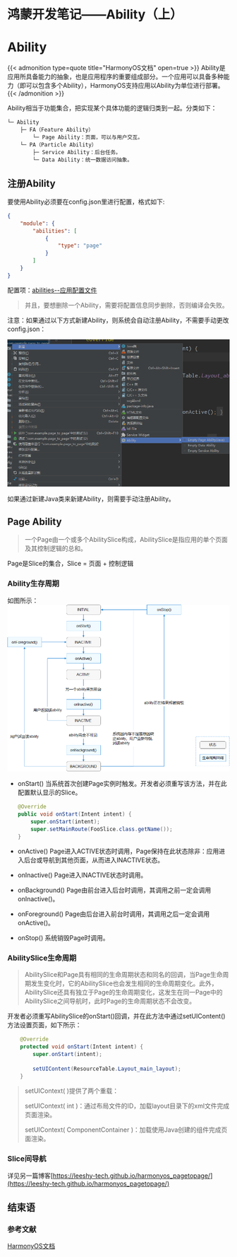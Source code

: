 # 鸿蒙开发笔记——Ability（上）

# Ability

{{< admonition type=quote title="HarmonyOS文档" open=true >}}
Ability是应用所具备能力的抽象，也是应用程序的重要组成部分。一个应用可以具备多种能力（即可以包含多个Ability），HarmonyOS支持应用以Ability为单位进行部署。
{{< /admonition >}}

Ability相当于功能集合，把实现某个具体功能的逻辑归类到一起。分类如下：    

```
└─ Ability                     
    ├─ FA（Feature Ability）   
        └─ Page Ability：页面，可以与用户交互。     
    └─ PA（Particle Ability）
        ├─ Service Ability：后台任务。      
        └─ Data Ability：统一数据访问抽象。     
```
## 注册Ability
要使用Ability必须要在config.json里进行配置，格式如下:   
```json
{
    "module": {
        "abilities": [
            {
                "type": "page"
            }
        ]
    }
}
```
配置项：[abilities--应用配置文件](https://developer.harmonyos.com/cn/docs/documentation/doc-guides/basic-config-file-elements-0000000000034463#ZH-CN_TOPIC_0000001064016070__table593616515457)
> 并且，要想删除一个Ability，需要将配置信息同步删除，否则编译会失败。

注意：如果通过以下方式新建Ability，则系统会自动注册Ability，不需要手动更改config.json：

![image-20220129161614782](/image/image-20220129161614782.png)

如果通过新建Java类来新建Ability，则需要手动注册Ability。

## Page Ability
> 一个Page由一个或多个AbilitySlice构成，AbilitySlice是指应用的单个页面及其控制逻辑的总和。  

Page是Slice的集合，Slice = 页面 + 控制逻辑

### Ability生存周期
如图所示：  ![生存周期](/image/生存周期.png) 

- onStart()
  当系统首次创建Page实例时触发。开发者必须重写该方法，并在此配置默认显示的Slice。
  
    ```Java
    @Override
    public void onStart(Intent intent) {
        super.onStart(intent);
        super.setMainRoute(FooSlice.class.getName());
    }
    ```
  
- onActive()
  Page进入ACTIVE状态时调用，Page保持在此状态除非：应用进入后台或导航到其他页面，从而进入INACTIVE状态。
  
- onInactive()
  Page进入INACTIVE状态时调用。
  
- onBackground()
  Page由前台进入后台时调用，其调用之前一定会调用onInactive()。
  
- onForeground()
  Page由后台进入前台时调用，其调用之后一定会调用onActive()。
  
- onStop()
  系统销毁Page时调用。

### AbilitySlice生命周期

> AbilitySlice和Page具有相同的生命周期状态和同名的回调，当Page生命周期发生变化时，它的AbilitySlice也会发生相同的生命周期变化。此外，AbilitySlice还具有独立于Page的生命周期变化，这发生在同一Page中的AbilitySlice之间导航时，此时Page的生命周期状态不会改变。

开发者必须重写AbilitySlice的onStart()回调，并在此方法中通过setUIContent()方法设置页面，如下所示：
```Java
    @Override
    protected void onStart(Intent intent) {
        super.onStart(intent);

        setUIContent(ResourceTable.Layout_main_layout);
    }
```
> setUIContext( )提供了两个重载：	
>
> setUIContext( int )：通过布局文件的ID，加载layout目录下的xml文件完成页面渲染。
>
> setUIContext(  ComponentContainer )：加载使用Java创建的组件完成页面渲染。

### Slice间导航

详见另一篇博客[https://leeshy-tech.github.io/harmonyos_pagetopage/](https://leeshy-tech.github.io/harmonyos_pagetopage/)

## 结束语
### 参考文献
[HarmonyOS文档](https://developer.harmonyos.com/cn/docs/documentation/doc-guides/ability-ability-overview-0000000000029852)
